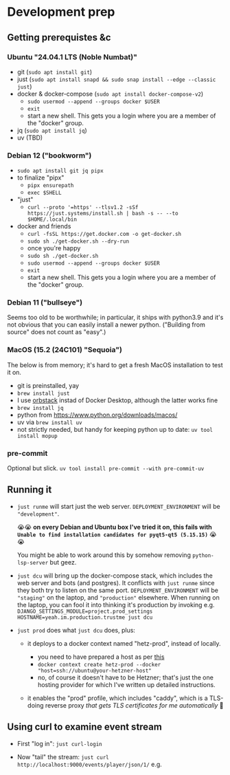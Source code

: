 # Development prep

## Getting prerequistes &c

### Ubuntu "24.04.1 LTS (Noble Numbat)"

* git (`sudo apt install git`)
* just (`sudo apt install snapd && sudo snap install --edge --classic just`)
* docker & docker-compose (`sudo apt install docker-compose-v2`)
  - `sudo usermod --append --groups docker $USER`
  - `exit`
  - start a new shell.  This gets you a login where you are a member of the "docker" group.
* jq (`sudo apt install jq`)
* uv (TBD)

### Debian 12 ("bookworm")

* `sudo apt install git jq pipx`
* to finalize "pipx"
  - `pipx ensurepath`
  - `exec $SHELL`
* "just"
  - `curl --proto '=https' --tlsv1.2 -sSf https://just.systems/install.sh | bash -s -- --to $HOME/.local/bin`
* docker and friends
  - `curl -fsSL https://get.docker.com -o get-docker.sh`
  - `sudo sh ./get-docker.sh --dry-run`
  - once you're happy
  - `sudo sh ./get-docker.sh`
  - `sudo usermod --append --groups docker $USER`
  - `exit`
  - start a new shell.  This gets you a login where you are a member of the "docker" group.

### Debian 11 ("bullseye")

Seems too old to be worthwhile; in particular, it ships with python3.9 and it's not obvious that you can easily install a newer python.  ("Building from source" does not count as "easy".)

### MacOS (15.2 (24C101) "Sequoia")

The below is from memory; it's hard to get a fresh MacOS installation to test it on.

* git is preinstalled, yay
* `brew install just`
* I use [orbstack](https://orbstack.dev/) instad of Docker Desktop, although the latter works fine
* `brew install jq`
* python from <https://www.python.org/downloads/macos/>
* uv via `brew install uv`
* not strictly needed, but handy for keeping python up to date: `uv tool install mopup`

### pre-commit
Optional but slick. `uv tool install pre-commit --with pre-commit-uv`

## Running it
- `just runme` will start just the web server.  `DEPLOYMENT_ENVIRONMENT` will be `"development"`.

  😭😭 **on every Debian and Ubuntu box I've tried it on, this fails with ` Unable to find installation candidates for pyqt5-qt5 (5.15.15)`** 😭😭

  You might be able to work around this by somehow removing `python-lsp-server` but geez.

- `just dcu` will bring up the docker-compose stack, which includes the web server and bots (and postgres).  It conflicts with `just runme` since they both try to listen on the same port.
`DEPLOYMENT_ENVIRONMENT` will be `"staging"` on the laptop, and `"production"` elsewhere.  When running on the laptop, you can fool it into thinking it's production by invoking e.g. `DJANGO_SETTINGS_MODULE=project.prod_settings HOSTNAME=yeah.im.production.trustme just dcu`

- `just prod` does what `just dcu` does, plus:
  - it deploys to a docker context named "hetz-prod", instead of locally.
    - you need to have prepared a host as per [this](docs/README.ubuntu-hetz.setup.md)
    - `docker context create hetz-prod --docker "host=ssh://ubuntu@your-hetzner-host"`
    - no, of course it doesn't have to be Hetzner; that's just the one hosting provider for which I've written up detailed instructions.

  - it enables the "prod" profile, which includes "caddy", which is a TLS-doing reverse proxy *that gets TLS certificates for me automatically* 🎉

## Using curl to examine event stream

- First "log in": `just curl-login`

- Now "tail" the stream: `just curl http://localhost:9000/events/player/json/1/` e.g.
